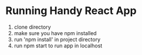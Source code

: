 # Running Handy React App

1. clone directory
2. make sure you have npm installed
3. run 'npm install' in project directory
4. run npm start to run app in localhost
